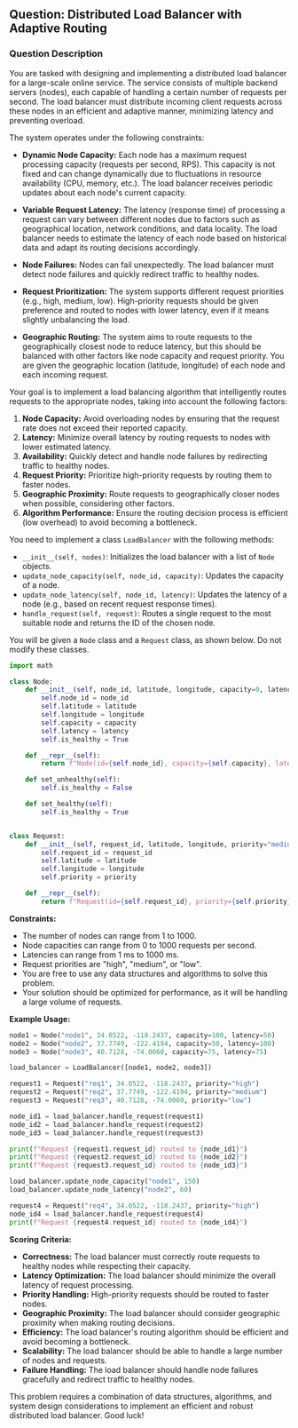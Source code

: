## Question: Distributed Load Balancer with Adaptive Routing

### Question Description

You are tasked with designing and implementing a distributed load balancer for a large-scale online service. The service consists of multiple backend servers (nodes), each capable of handling a certain number of requests per second. The load balancer must distribute incoming client requests across these nodes in an efficient and adaptive manner, minimizing latency and preventing overload.

The system operates under the following constraints:

*   **Dynamic Node Capacity:** Each node has a maximum request processing capacity (requests per second, RPS). This capacity is not fixed and can change dynamically due to fluctuations in resource availability (CPU, memory, etc.). The load balancer receives periodic updates about each node's current capacity.

*   **Variable Request Latency:** The latency (response time) of processing a request can vary between different nodes due to factors such as geographical location, network conditions, and data locality. The load balancer needs to estimate the latency of each node based on historical data and adapt its routing decisions accordingly.

*   **Node Failures:** Nodes can fail unexpectedly. The load balancer must detect node failures and quickly redirect traffic to healthy nodes.

*   **Request Prioritization:** The system supports different request priorities (e.g., high, medium, low). High-priority requests should be given preference and routed to nodes with lower latency, even if it means slightly unbalancing the load.

*   **Geographic Routing:** The system aims to route requests to the geographically closest node to reduce latency, but this should be balanced with other factors like node capacity and request priority. You are given the geographic location (latitude, longitude) of each node and each incoming request.

Your goal is to implement a load balancing algorithm that intelligently routes requests to the appropriate nodes, taking into account the following factors:

1.  **Node Capacity:** Avoid overloading nodes by ensuring that the request rate does not exceed their reported capacity.
2.  **Latency:** Minimize overall latency by routing requests to nodes with lower estimated latency.
3.  **Availability:** Quickly detect and handle node failures by redirecting traffic to healthy nodes.
4.  **Request Priority:** Prioritize high-priority requests by routing them to faster nodes.
5.  **Geographic Proximity:** Route requests to geographically closer nodes when possible, considering other factors.
6.  **Algorithm Performance:** Ensure the routing decision process is efficient (low overhead) to avoid becoming a bottleneck.

You need to implement a class `LoadBalancer` with the following methods:

*   `__init__(self, nodes)`: Initializes the load balancer with a list of `Node` objects.
*   `update_node_capacity(self, node_id, capacity)`: Updates the capacity of a node.
*   `update_node_latency(self, node_id, latency)`: Updates the latency of a node (e.g., based on recent request response times).
*   `handle_request(self, request)`: Routes a single request to the most suitable node and returns the ID of the chosen node.

You will be given a `Node` class and a `Request` class, as shown below.  Do not modify these classes.

```python
import math

class Node:
    def __init__(self, node_id, latitude, longitude, capacity=0, latency=float('inf')):
        self.node_id = node_id
        self.latitude = latitude
        self.longitude = longitude
        self.capacity = capacity
        self.latency = latency
        self.is_healthy = True

    def __repr__(self):
        return f"Node(id={self.node_id}, capacity={self.capacity}, latency={self.latency}, healthy={self.is_healthy})"

    def set_unhealthy(self):
        self.is_healthy = False

    def set_healthy(self):
        self.is_healthy = True


class Request:
    def __init__(self, request_id, latitude, longitude, priority="medium"):
        self.request_id = request_id
        self.latitude = latitude
        self.longitude = longitude
        self.priority = priority

    def __repr__(self):
        return f"Request(id={self.request_id}, priority={self.priority})"
```

**Constraints:**

*   The number of nodes can range from 1 to 1000.
*   Node capacities can range from 0 to 1000 requests per second.
*   Latencies can range from 1 ms to 1000 ms.
*   Request priorities are "high", "medium", or "low".
*   You are free to use any data structures and algorithms to solve this problem.
*   Your solution should be optimized for performance, as it will be handling a large volume of requests.

**Example Usage:**

```python
node1 = Node("node1", 34.0522, -118.2437, capacity=100, latency=50)
node2 = Node("node2", 37.7749, -122.4194, capacity=50, latency=100)
node3 = Node("node3", 40.7128, -74.0060, capacity=75, latency=75)

load_balancer = LoadBalancer([node1, node2, node3])

request1 = Request("req1", 34.0522, -118.2437, priority="high")
request2 = Request("req2", 37.7749, -122.4194, priority="medium")
request3 = Request("req3", 40.7128, -74.0060, priority="low")

node_id1 = load_balancer.handle_request(request1)
node_id2 = load_balancer.handle_request(request2)
node_id3 = load_balancer.handle_request(request3)

print(f"Request {request1.request_id} routed to {node_id1}")
print(f"Request {request2.request_id} routed to {node_id2}")
print(f"Request {request3.request_id} routed to {node_id3}")

load_balancer.update_node_capacity("node1", 150)
load_balancer.update_node_latency("node2", 60)

request4 = Request("req4", 34.0522, -118.2437, priority="high")
node_id4 = load_balancer.handle_request(request4)
print(f"Request {request4.request_id} routed to {node_id4}")
```

**Scoring Criteria:**

*   **Correctness:** The load balancer must correctly route requests to healthy nodes while respecting their capacity.
*   **Latency Optimization:** The load balancer should minimize the overall latency of request processing.
*   **Priority Handling:** High-priority requests should be routed to faster nodes.
*   **Geographic Proximity:** The load balancer should consider geographic proximity when making routing decisions.
*   **Efficiency:** The load balancer's routing algorithm should be efficient and avoid becoming a bottleneck.
*   **Scalability:** The load balancer should be able to handle a large number of nodes and requests.
*   **Failure Handling:** The load balancer should handle node failures gracefully and redirect traffic to healthy nodes.

This problem requires a combination of data structures, algorithms, and system design considerations to implement an efficient and robust distributed load balancer. Good luck!
